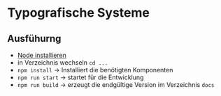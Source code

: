 # Typografische Systeme

## Ausfühurng
* [Node installieren](https://nodejs.org/en/download/)
* in Verzeichnis wechseln `cd ...`
* `npm install` → Installiert die benötigten Komponenten
* `npm run start` → startet für die Entwicklung
* `npm run build` → erzeugt die endgültige Version im Verzeichnis `docs`
